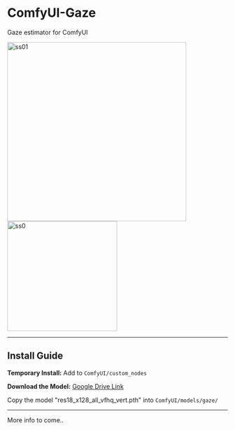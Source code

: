 # ComfyUI-Gaze
Gaze estimator for ComfyUI

<div>
  <img width="409" alt="ss01" src="https://github.com/user-attachments/assets/04b38ad8-0de1-481e-9b4b-4f425fcd90d3" />
</div>

<div>
  <img width="251" alt="ss0" src="https://github.com/user-attachments/assets/e37452cd-30fc-47e3-a64b-298c845443fa" />
</div>

---


## Install Guide

**Temporary Install:**
Add to `ComfyUI/custom_nodes`

**Download the Model:**
[Google Drive Link](https://drive.google.com/file/d/1aVbPD51-8EqpJ89TqiTr40pmrpk6iESl/view)

Copy the model "res18_x128_all_vfhq_vert.pth" into `ComfyUI/models/gaze/`

---

More info to come..
